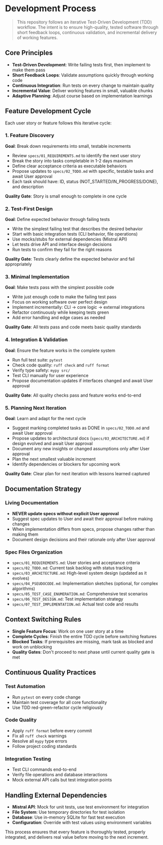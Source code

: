 # Development Process

> This repository follows an iterative Test-Driven Development (TDD) workflow. The intent is to ensure high-quality, tested software through short feedback loops, continuous validation, and incremental delivery of working features.

## Core Principles

- **Test-Driven Development**: Write failing tests first, then implement to make them pass
- **Short Feedback Loops**: Validate assumptions quickly through working code
- **Continuous Integration**: Run tests on every change to maintain quality
- **Incremental Value**: Deliver working features in small, valuable chunks
- **Adaptive Planning**: Adjust course based on implementation learnings

## Feature Development Cycle

Each user story or feature follows this iterative cycle:

### 1. Feature Discovery

**Goal**: Break down requirements into small, testable increments

- Review `specs/01_REQUIREMENTS.md` to identify the next user story
- Break the story into tasks completable in 1-2 days maximum
- Define clear acceptance criteria as executable behaviors
- Propose updates to `specs/02_TODO.md` with specific, testable tasks and await User approval
- Each task should have: ID, status (NOT_STARTED/IN_PROGRESS/DONE), and description

**Quality Gate**: Story is small enough to complete in one cycle

### 2. Test-First Design

**Goal**: Define expected behavior through failing tests

- Write the simplest failing test that describes the desired behavior
- Start with basic integration tests (CLI behavior, file operations)
- Use mocks/stubs for external dependencies (Mistral API)
- Let tests drive API and interface design decisions
- Run tests to confirm they fail for the right reasons

**Quality Gate**: Tests clearly define the expected behavior and fail appropriately

### 3. Minimal Implementation

**Goal**: Make tests pass with the simplest possible code

- Write just enough code to make the failing test pass
- Focus on working software over perfect design
- Implement incrementally: CLI → core logic → external integrations
- Refactor continuously while keeping tests green
- Add error handling and edge cases as needed

**Quality Gate**: All tests pass and code meets basic quality standards

### 4. Integration & Validation

**Goal**: Ensure the feature works in the complete system

- Run full test suite: `pytest`
- Check code quality: `ruff check` and `ruff format`
- Verify type safety: `mypy src/`
- Test CLI manually for user experience
- Propose documentation updates if interfaces changed and await User approval

**Quality Gate**: All quality checks pass and feature works end-to-end

### 5. Planning Next Iteration

**Goal**: Learn and adapt for the next cycle

- Suggest marking completed tasks as DONE in `specs/02_TODO.md` and await User approval
- Propose updates to architectural docs (`specs/03_ARCHITECTURE.md`) if design evolved and await User approval
- Document any new insights or changed assumptions only after User approval
- Plan the next smallest valuable increment
- Identify dependencies or blockers for upcoming work

**Quality Gate**: Clear plan for next iteration with lessons learned captured

## Documentation Strategy

### Living Documentation
- **NEVER update specs without explicit User approval**
- Suggest spec updates to User and await their approval before making changes
- When implementation differs from specs, propose changes rather than making them
- Document design decisions and their rationale only after User approval

### Spec Files Organization
- `specs/01_REQUIREMENTS.md`: User stories and acceptance criteria
- `specs/02_TODO.md`: Current task backlog with status tracking
- `specs/03_ARCHITECTURE.md`: High-level system design (updated as it evolves)
- `specs/04_PSEUDOCODE.md`: Implementation sketches (optional, for complex algorithms)
- `specs/05_TEST_CASE_ENUMERATION.md`: Comprehensive test scenarios
- `specs/06_TEST_DESIGN.md`: Test implementation strategy
- `specs/07_TEST_IMPLEMENTATION.md`: Actual test code and results

## Context Switching Rules

- **Single Feature Focus**: Work on one user story at a time
- **Complete Cycles**: Finish the entire TDD cycle before switching features
- **Blocked Tasks**: If prerequisites are missing, mark task as blocked and work on unblocking
- **Quality Gates**: Don't proceed to next phase until current quality gate is met

## Continuous Quality Practices

### Test Automation
- Run `pytest` on every code change
- Maintain test coverage for all core functionality
- Use TDD red-green-refactor cycle religiously

### Code Quality
- Apply `ruff format` before every commit
- Fix all `ruff check` warnings
- Resolve all `mypy` type errors
- Follow project coding standards

### Integration Testing
- Test CLI commands end-to-end
- Verify file operations and database interactions
- Mock external API calls but test integration points

## Handling External Dependencies

- **Mistral API**: Mock for unit tests, use test environment for integration
- **File System**: Use temporary directories for test isolation
- **Database**: Use in-memory SQLite for fast test execution
- **Configuration**: Override with test values using environment variables

This process ensures that every feature is thoroughly tested, properly integrated, and delivers real value before moving to the next increment.